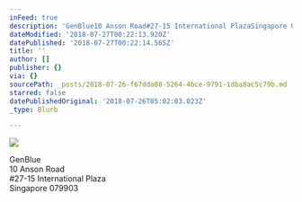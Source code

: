 ```yaml
---
inFeed: true
description: 'GenBlue10 Anson Road#27-15 International PlazaSingapore 079903'
dateModified: '2018-07-27T00:22:13.920Z'
datePublished: '2018-07-27T00:22:14.565Z'
title: ''
author: []
publisher: {}
via: {}
sourcePath: _posts/2018-07-26-f67dda88-5264-4bce-9791-1dba8ac5c79b.md
starred: false
datePublishedOriginal: '2018-07-26T05:02:03.023Z'
_type: Blurb

---
```

![](https://the-grid-user-content.s3-us-west-2.amazonaws.com/7838faef-6847-4ff7-9400-1ea9c1abc0d0.png)

GenBlue  
10 Anson Road  
\#27-15 International Plaza  
Singapore 079903